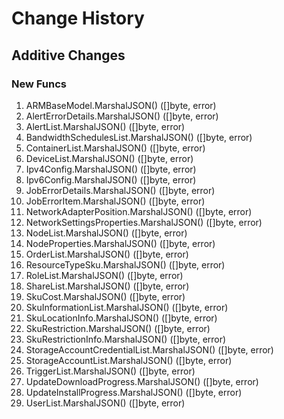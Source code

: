 # Change History

## Additive Changes

### New Funcs

1. ARMBaseModel.MarshalJSON() ([]byte, error)
1. AlertErrorDetails.MarshalJSON() ([]byte, error)
1. AlertList.MarshalJSON() ([]byte, error)
1. BandwidthSchedulesList.MarshalJSON() ([]byte, error)
1. ContainerList.MarshalJSON() ([]byte, error)
1. DeviceList.MarshalJSON() ([]byte, error)
1. Ipv4Config.MarshalJSON() ([]byte, error)
1. Ipv6Config.MarshalJSON() ([]byte, error)
1. JobErrorDetails.MarshalJSON() ([]byte, error)
1. JobErrorItem.MarshalJSON() ([]byte, error)
1. NetworkAdapterPosition.MarshalJSON() ([]byte, error)
1. NetworkSettingsProperties.MarshalJSON() ([]byte, error)
1. NodeList.MarshalJSON() ([]byte, error)
1. NodeProperties.MarshalJSON() ([]byte, error)
1. OrderList.MarshalJSON() ([]byte, error)
1. ResourceTypeSku.MarshalJSON() ([]byte, error)
1. RoleList.MarshalJSON() ([]byte, error)
1. ShareList.MarshalJSON() ([]byte, error)
1. SkuCost.MarshalJSON() ([]byte, error)
1. SkuInformationList.MarshalJSON() ([]byte, error)
1. SkuLocationInfo.MarshalJSON() ([]byte, error)
1. SkuRestriction.MarshalJSON() ([]byte, error)
1. SkuRestrictionInfo.MarshalJSON() ([]byte, error)
1. StorageAccountCredentialList.MarshalJSON() ([]byte, error)
1. StorageAccountList.MarshalJSON() ([]byte, error)
1. TriggerList.MarshalJSON() ([]byte, error)
1. UpdateDownloadProgress.MarshalJSON() ([]byte, error)
1. UpdateInstallProgress.MarshalJSON() ([]byte, error)
1. UserList.MarshalJSON() ([]byte, error)
